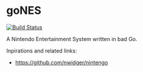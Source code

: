 goNES
=====

[![Build Status](https://travis-ci.org/mpicard/gones.svg?branch=master)](https://travis-ci.org/mpicard/gones)

A Nintendo Entertainment System written in bad Go.

Inpirations and related links:

* https://github.com/nwidger/nintengo
